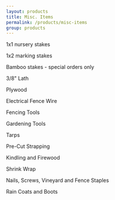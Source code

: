 ```yaml
---
layout: products
title: Misc. Items
permalink: /products/misc-items
group: products
---
```


1x1 nursery stakes

1x2 marking stakes

Bamboo stakes - special orders only

3/8" Lath

Plywood

Electrical Fence Wire

Fencing Tools

Gardening Tools

Tarps

Pre-Cut Strapping

Kindling and Firewood

Shrink Wrap

Nails, Screws, Vineyard and Fence Staples

Rain Coats and Boots
